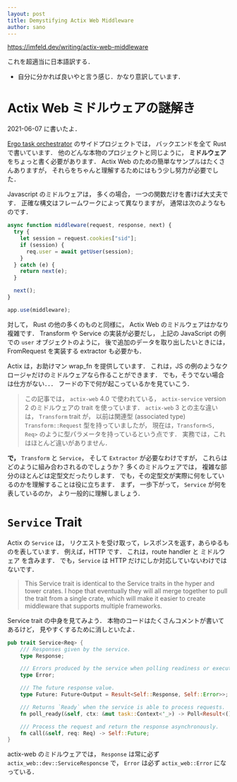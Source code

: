```yaml
---
layout: post
title: Demystifying Actix Web Middleware
author: sano
---
```


<https://imfeld.dev/writing/actix-web-middleware>

これを超適当に日本語訳する．

- 自分に分かれば良いやと言う感じ．かなり意訳しています．

# Actix Web ミドルウェアの謎解き

2021-06-07 に書いたよ．

[Ergo task orchestrator](https://github.com/dimfeld/ergo) のサイドプロジェクトでは，
バックエンドを全て Rust で書いています．
他のどんな本物のプロジェクトと同じように，
**ミドルウェア** をちょっと書く必要があります．
Actix Web のための簡単なサンプルはたくさんありますが，
それらをちゃんと理解するためにはもう少し努力が必要でした．

Javascript のミドルウェアは，
多くの場合，
一つの関数だけを書けば大丈夫です．
正確な構文はフレームワークによって異なりますが，
通常は次のようなものです．

```javascript
async function middleware(request, response, next) {
  try {
    let session = request.cookies["sid"];
    if (session) {
      req.user = await getUser(session);
    }
  } catch (e) {
    return next(e);
  }

  next();
}

app.use(middleware);
```

対して，
Rust の他の多くのものと同様に，
Actix Web のミドルウェアはかなり複雑です．
Transform や Service の実装が必要だし，
上記の JavaScript の例での `user` オブジェクトのように，
後で追加のデータを取り出したいときには，
FromRequest を実装する extractor も必要かも．

Actix は，お助けマン wrap_fn を提供しています．
これは，JS の例のようなクロージャだけのミドルウェアなら作ることができます．
でも，そうでない場合は仕方がない．．．
フードの下で何が起こっているかを見ていこう．

> この記事では，
> `actix-web` 4.0 で使われている，
> `actix-service` version 2 のミドルウェアの trait を使っています．
> `actix-web` 3 との主な違いは，
> `Transform` trait が，
> 以前は関連型 (associated type) `Transform::Request` 型を持っていましたが，
> 現在は，`Transform<S, Req>` のように型パラメータを持っているという点です．
> 実務では，これはほとんど違いがありません．

**で，**
`Transform` と `Service`，
そして `Extractor` が必要なわけですが，
これらはどのように組み合わされるのでしょうか？
多くのミドルウェアでは，
複雑な部分のほとんどは定型文だったりします．
でも，その定型文が実際に何をしているのかを理解することは役に立ちます．
まず，
一歩下がって，
`Service` が何を表しているのか，
より一般的に理解しましょう．

# `Service` Trait

Actix の `Service` は，
リクエストを受け取って，レスポンスを返す，あらゆるものを表しています．
例えば，HTTP です．
これは，route handler と ミドルウェア を含みます．
でも，`Service` は HTTP だけにしか対応していないわけではないです．

> This Service trait is identical to the Service traits in the hyper and tower crates.
> I hope that eventually they will all merge together to pull the trait from a single crate,
> which will make it easier to create middleware that supports multiple frameworks.

Service trait の中身を見てみよう．
本物のコードはたくさんコメントが書いてあるけど，
見やすくするために消しといたよ．

```rust
pub trait Service<Req> {
    /// Responses given by the service.
    type Response;

    /// Errors produced by the service when polling readiness or executing call.
    type Error;

    /// The future response value.
    type Future: Future<Output = Result<Self::Response, Self::Error>>;

    /// Returns `Ready` when the service is able to process requests.
    fn poll_ready(&self, ctx: &mut task::Context<'_>) -> Poll<Result<(), Self::Error>>;

    /// Process the request and return the response asynchronously.
    fn call(&self, req: Req) -> Self::Future;
}
```

actix-web のミドルウェアでは，
`Response` は常に必ず `actix_web::dev::ServiceResponcse` で，
`Error` は必ず `actix_web::Error` になっている．
